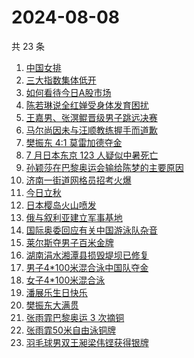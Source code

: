 # 2024-08-08

共 23 条

<!-- BEGIN -->
<!-- 最后更新时间 Thu Aug 08 2024 19:08:09 GMT+0800 (China Standard Time) -->

1. [中国女排](https://www.zhihu.com/search?q=%E4%B8%AD%E5%9B%BD%E5%A5%B3%E6%8E%92)
1. [三大指数集体低开](https://www.zhihu.com/search?q=%E4%B8%89%E5%A4%A7%E6%8C%87%E6%95%B0%E9%9B%86%E4%BD%93%E4%BD%8E%E5%BC%80)
1. [如何看待今日A股市场](https://www.zhihu.com/search?q=%E5%A6%82%E4%BD%95%E7%9C%8B%E5%BE%85%E4%BB%8A%E6%97%A5A%E8%82%A1%E5%B8%82%E5%9C%BA)
1. [陈若琳说全红婵受身体发育困扰](https://www.zhihu.com/search?q=%E9%99%88%E8%8B%A5%E7%90%B3%E8%AF%B4%E5%85%A8%E7%BA%A2%E5%A9%B5%E5%8F%97%E8%BA%AB%E4%BD%93%E5%8F%91%E8%82%B2%E5%9B%B0%E6%89%B0)
1. [王嘉男、张溟鲲晋级男子跳远决赛](https://www.zhihu.com/search?q=%E7%8E%8B%E5%98%89%E7%94%B7%E3%80%81%E5%BC%A0%E6%BA%9F%E9%B2%B2%E6%99%8B%E7%BA%A7%E7%94%B7%E5%AD%90%E8%B7%B3%E8%BF%9C%E5%86%B3%E8%B5%9B)
1. [马尔尚因未与汪顺教练握手而道歉](https://www.zhihu.com/search?q=%E9%A9%AC%E5%B0%94%E5%B0%9A%E5%9B%A0%E6%9C%AA%E4%B8%8E%E6%B1%AA%E9%A1%BA%E6%95%99%E7%BB%83%E6%8F%A1%E6%89%8B%E8%80%8C%E9%81%93%E6%AD%89)
1. [樊振东 4:1 莫雷加德夺金](https://www.zhihu.com/search?q=%E6%A8%8A%E6%8C%AF%E4%B8%9C%204%3A1%20%E8%8E%AB%E9%9B%B7%E5%8A%A0%E5%BE%B7%E5%A4%BA%E9%87%91)
1. [7 月日本东京 123 人疑似中暑死亡](https://www.zhihu.com/search?q=7%20%E6%9C%88%E6%97%A5%E6%9C%AC%E4%B8%9C%E4%BA%AC%20123%20%E4%BA%BA%E7%96%91%E4%BC%BC%E4%B8%AD%E6%9A%91%E6%AD%BB%E4%BA%A1)
1. [孙颖莎在巴黎奥运会输给陈梦的主要原因](https://www.zhihu.com/search?q=%E5%AD%99%E9%A2%96%E8%8E%8E%E5%9C%A8%E5%B7%B4%E9%BB%8E%E5%A5%A5%E8%BF%90%E4%BC%9A%E8%BE%93%E7%BB%99%E9%99%88%E6%A2%A6%E7%9A%84%E4%B8%BB%E8%A6%81%E5%8E%9F%E5%9B%A0)
1. [济南一街道网格员招考火爆](https://www.zhihu.com/search?q=%E6%B5%8E%E5%8D%97%E4%B8%80%E8%A1%97%E9%81%93%E7%BD%91%E6%A0%BC%E5%91%98%E6%8B%9B%E8%80%83%E7%81%AB%E7%88%86)
1. [今日立秋](https://www.zhihu.com/search?q=%E4%BB%8A%E6%97%A5%E7%AB%8B%E7%A7%8B)
1. [日本樱岛火山喷发](https://www.zhihu.com/search?q=%E6%97%A5%E6%9C%AC%E6%A8%B1%E5%B2%9B%E7%81%AB%E5%B1%B1%E5%96%B7%E5%8F%91)
1. [俄与叙利亚建立军事基地](https://www.zhihu.com/search?q=%E4%BF%84%E4%B8%8E%E5%8F%99%E5%88%A9%E4%BA%9A%E5%BB%BA%E7%AB%8B%E5%86%9B%E4%BA%8B%E5%9F%BA%E5%9C%B0)
1. [国际奥委回应有关中国游泳队杂音](https://www.zhihu.com/search?q=%E5%9B%BD%E9%99%85%E5%A5%A5%E5%A7%94%E5%9B%9E%E5%BA%94%E6%9C%89%E5%85%B3%E4%B8%AD%E5%9B%BD%E6%B8%B8%E6%B3%B3%E9%98%9F%E6%9D%82%E9%9F%B3)
1. [莱尔斯夺男子百米金牌](https://www.zhihu.com/search?q=%E8%8E%B1%E5%B0%94%E6%96%AF%E5%A4%BA%E7%94%B7%E5%AD%90%E7%99%BE%E7%B1%B3%E9%87%91%E7%89%8C)
1. [湖南涓水湘潭县损毁堤坝已修复](https://www.zhihu.com/search?q=%E6%B9%96%E5%8D%97%E6%B6%93%E6%B0%B4%E6%B9%98%E6%BD%AD%E5%8E%BF%E6%8D%9F%E6%AF%81%E5%A0%A4%E5%9D%9D%E5%B7%B2%E4%BF%AE%E5%A4%8D)
1. [男子4*100米混合泳中国队夺金](https://www.zhihu.com/search?q=%E7%94%B7%E5%AD%904*100%E7%B1%B3%E6%B7%B7%E5%90%88%E6%B3%B3%E4%B8%AD%E5%9B%BD%E9%98%9F%E5%A4%BA%E9%87%91)
1. [女子4*100米混合泳](https://www.zhihu.com/search?q=%E5%A5%B3%E5%AD%904*100%E7%B1%B3%E6%B7%B7%E5%90%88%E6%B3%B3)
1. [潘展乐生日快乐](https://www.zhihu.com/search?q=%E6%BD%98%E5%B1%95%E4%B9%90%E7%94%9F%E6%97%A5%E5%BF%AB%E4%B9%90)
1. [樊振东大满贯](https://www.zhihu.com/search?q=%E6%A8%8A%E6%8C%AF%E4%B8%9C%E5%A4%A7%E6%BB%A1%E8%B4%AF)
1. [张雨霏巴黎奥运 3 次摘铜](https://www.zhihu.com/search?q=%E5%BC%A0%E9%9B%A8%E9%9C%8F%E5%B7%B4%E9%BB%8E%E5%A5%A5%E8%BF%90%203%20%E6%AC%A1%E6%91%98%E9%93%9C)
1. [张雨霏50米自由泳铜牌](https://www.zhihu.com/search?q=%E5%BC%A0%E9%9B%A8%E9%9C%8F50%E7%B1%B3%E8%87%AA%E7%94%B1%E6%B3%B3%E9%93%9C%E7%89%8C)
1. [羽毛球男双王昶梁伟铿获得银牌](https://www.zhihu.com/search?q=%E7%BE%BD%E6%AF%9B%E7%90%83%E7%94%B7%E5%8F%8C%E7%8E%8B%E6%98%B6%E6%A2%81%E4%BC%9F%E9%93%BF%E8%8E%B7%E5%BE%97%E9%93%B6%E7%89%8C)

<!-- END -->
